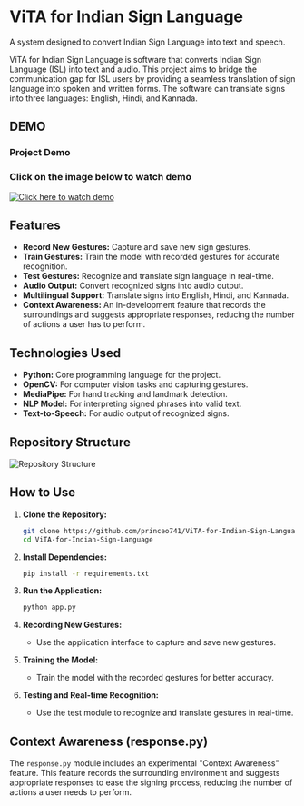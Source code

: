 # ViTA for Indian Sign Language

A system designed to convert Indian Sign Language into text and speech.

ViTA for Indian Sign Language is software that converts Indian Sign Language (ISL) into text and audio. This project aims to bridge the communication gap for ISL users by providing a seamless translation of sign language into spoken and written forms. The software can translate signs into three languages: English, Hindi, and Kannada.

## DEMO

### Project Demo
### **Click on the image below to watch demo**
[![Click here to watch demo](https://img.youtube.com/vi/xAFgURwEC0E/0.jpg)](https://www.youtube.com/watch?v=xAFgURwEC0E)


## Features

- **Record New Gestures:** Capture and save new sign gestures.
- **Train Gestures:** Train the model with recorded gestures for accurate recognition.
- **Test Gestures:** Recognize and translate sign language in real-time.
- **Audio Output:** Convert recognized signs into audio output.
- **Multilingual Support:** Translate signs into English, Hindi, and Kannada.
- **Context Awareness:** An in-development feature that records the surroundings and suggests appropriate responses, reducing the number of actions a user has to perform.

## Technologies Used

- **Python:** Core programming language for the project.
- **OpenCV:** For computer vision tasks and capturing gestures.
- **MediaPipe:** For hand tracking and landmark detection.
- **NLP Model:** For interpreting signed phrases into valid text.
- **Text-to-Speech:** For audio output of recognized signs.

## Repository Structure

![Repository Structure](https://github.com/princeo741/ViTA-for-Indian-Sign-Language/assets/113790710/86ce014c-637d-4cfe-9cef-ba53574e08a0)

## How to Use

1. **Clone the Repository:**
    ```bash
    git clone https://github.com/princeo741/ViTA-for-Indian-Sign-Language.git
    cd ViTA-for-Indian-Sign-Language
    ```

2. **Install Dependencies:**
    ```bash
    pip install -r requirements.txt
    ```

3. **Run the Application:**
    ```bash
    python app.py
    ```

4. **Recording New Gestures:**
    - Use the application interface to capture and save new gestures.

5. **Training the Model:**
    - Train the model with the recorded gestures for better accuracy.

6. **Testing and Real-time Recognition:**
    - Use the test module to recognize and translate gestures in real-time.

## Context Awareness (response.py)

The `response.py` module includes an experimental "Context Awareness" feature. This feature records the surrounding environment and suggests appropriate responses to ease the signing process, reducing the number of actions a user needs to perform.

